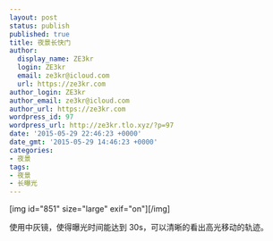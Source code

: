 ```yaml
---
layout: post
status: publish
published: true
title: 夜景长快门
author:
  display_name: ZE3kr
  login: ZE3kr
  email: ze3kr@icloud.com
  url: https://ze3kr.com
author_login: ZE3kr
author_email: ze3kr@icloud.com
author_url: https://ze3kr.com
wordpress_id: 97
wordpress_url: http://ze3kr.tlo.xyz/?p=97
date: '2015-05-29 22:46:23 +0000'
date_gmt: '2015-05-29 14:46:23 +0000'
categories:
- 夜景
tags:
- 夜景
- 长曝光
---
```

<p>[img id="851" size="large" exif="on"][/img]</p>
<p>使用中灰镜，使得曝光时间能达到 30s，可以清晰的看出高光移动的轨迹。</p>
